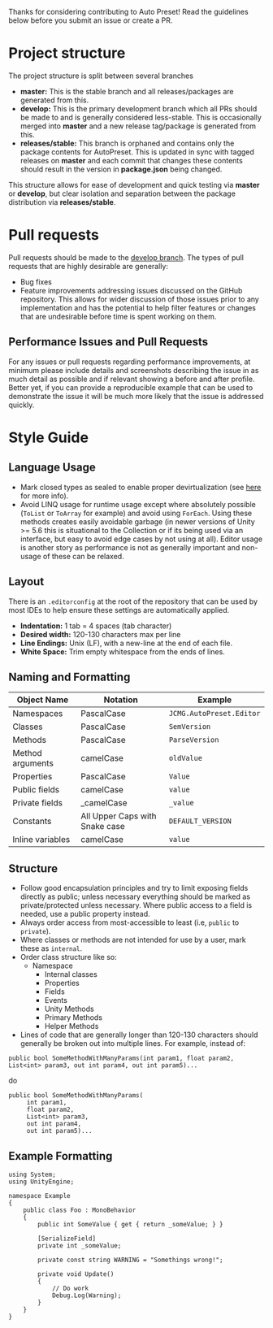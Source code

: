 Thanks for considering contributing to Auto Preset! Read the guidelines below before you submit an issue or create a PR. 

# Project structure
The project structure is split between several branches
* **master:** This is the stable branch and all releases/packages are generated from this. 
* **develop:** This is the primary development branch which all PRs should be made to and is generally considered less-stable. This is occasionally merged into **master** and a new release tag/package is generated from this.
* **releases/stable:** This branch is orphaned and contains only the package contents for AutoPreset. This is updated in sync with tagged releases on **master** and each commit that changes these contents should result in the version in **package.json** being changed.

This structure allows for ease of development and quick testing via **master** or **develop**, but clear isolation and separation between the package distribution via **releases/stable**.

# Pull requests
Pull requests should be made to the [develop branch](https://github.com/jeffcampbellmakesgames/unity-auto-preset/tree/develop). The types of pull requests that are highly desirable are generally:
* Bug fixes
* Feature improvements addressing issues discussed on the GitHub repository. This allows for wider discussion of those issues prior to any implementation and has the potential to help filter features or changes that are undesirable before time is spent working on them.

## Performance Issues and Pull Requests
For any issues or pull requests regarding performance improvements, at minimum please include details and screenshots describing the issue in as much detail as possible and if relevant showing a before and after profile. Better yet, if you can provide a reproducible example that can be used to demonstrate the issue it will be much more likely that the issue is addressed quickly.

# Style Guide

## Language Usage
* Mark closed types as sealed to enable proper devirtualization (see [here](https://blogs.unity3d.com/2016/07/26/il2cpp-optimizations-devirtualization/) for more info).
* Avoid LINQ usage for runtime usage except where absolutely possible (`ToList` or `ToArray` for example) and avoid using `ForEach`. Using these methods creates easily avoidable garbage (in newer versions of Unity >= 5.6 this is situational to the Collection or if its being used via an interface, but easy to avoid edge cases by not using at all). Editor usage is another story as performance is not as generally important and non-usage of these can be relaxed.

## Layout
There is an `.editorconfig` at the root of the repository that can be used by most IDEs to help ensure these settings are automatically applied.
* **Indentation:** 1 tab = 4 spaces (tab character)
* **Desired width:** 120-130 characters max per line
* **Line Endings:** Unix (LF), with a new-line at the end of each file.
* **White Space:** Trim empty whitespace from the ends of lines.

## Naming and Formatting
| Object Name | Notation | Example |
| ----------- | -------- | ------- |
| Namespaces | PascalCase | `JCMG.AutoPreset.Editor` |
| Classes | PascalCase | `SemVersion` |
| Methods | PascalCase | `ParseVersion` |
| Method arguments | camelCase | `oldValue` |
| Properties | PascalCase | `Value` |
| Public fields | camelCase | `value` |
| Private fields | _camelCase | `_value` |
| Constants | All Upper Caps with Snake case | `DEFAULT_VERSION` |
| Inline variables | camelCase | `value` |

## Structure
* Follow good encapsulation principles and try to limit exposing fields directly as public; unless necessary everything should be marked as private/protected unless necessary. Where public access to a field is needed, use a public property instead.
* Always order access from most-accessible to least (i.e, `public` to `private`).
* Where classes or methods are not intended for use by a user, mark these as `internal`.
* Order class structure like so:
    * Namespace
        * Internal classes
        * Properties
        * Fields
        * Events
        * Unity Methods
        * Primary Methods
        * Helper Methods
* Lines of code that are generally longer than 120-130 characters should generally be broken out into multiple lines. For example, instead of:

`public bool SomeMethodWithManyParams(int param1, float param2, List<int> param3, out int param4, out int param5)...`

do

```
public bool SomeMethodWithManyParams(
     int param1,
     float param2,
     List<int> param3,
     out int param4,
     out int param5)...
 ```

## Example Formatting
```
using System;
using UnityEngine;

namespace Example
{
    public class Foo : MonoBehavior
    {
        public int SomeValue { get { return _someValue; } }

        [SerializeField]
        private int _someValue;

        private const string WARNING = "Somethings wrong!";

        private void Update()
        {
            // Do work
            Debug.Log(Warning);
        }
    }
}
```